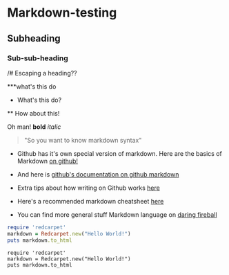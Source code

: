 # Markdown-testing

## Subheading

### Sub-sub-heading

/# Escaping a heading??

***what's this do

* What's this do?

** How about this!

Oh man! **bold** *italic*

> "So you want to know markdown syntax"

* Github has it's own special version of markdown. Here are the basics of Markdown [on github!](https://help.github.com/articles/markdown-basics/)

* And here is [github's documentation on github markdown](https://help.github.com/articles/github-flavored-markdown/)

* Extra tips about how writing on Github works [here](https://help.github.com/articles/writing-on-github/)

* Here's a recommended markdown cheatsheet [here](https://github.com/adam-p/markdown-here/wiki/Markdown-Cheatsheet)

* You can find more general stuff Markdown language on [daring fireball](http://daringfireball.net/projects/markdown/)


```ruby
require 'redcarpet'
markdown = Redcarpet.new("Hello World!")
puts markdown.to_html
```

```
require 'redcarpet'
markdown = Redcarpet.new("Hello World!")
puts markdown.to_html
```
